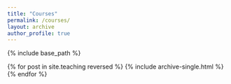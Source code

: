 ```yaml
---
title: "Courses"
permalink: /courses/
layout: archive
author_profile: true
---
```


{% include base_path %}

{% for post in site.teaching reversed %}
  {% include archive-single.html %}
{% endfor %}

